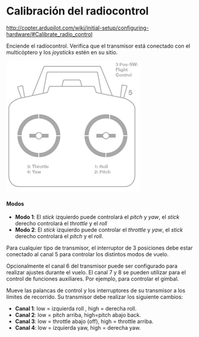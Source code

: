# Calibración del radiocontrol

http://copter.ardupilot.com/wiki/initial-setup/configuring-hardware/#Calibrate_radio_control

Enciende el radiocontrol. Verifica que el transmisor está conectado con el multicóptero y los *joysticks* estén en su sitio.

![radiocontroler](../img/calibration/radio_setup1.png)

#### Modos
- **Modo 1**: El *stick* izquierdo puede controlará el *pitch* y *yaw*, el *stick* derecho controlará el *throttle* y el *roll*
- **Modo 2**: El *stick* izquierdo puede controlar el *throttle* y *yaw*, el *stick* derecho controlará el *pitch* y el *roll*.

Para cualquier tipo de transmisor, el interruptor de 3 posiciones  debe estar conectado al canal 5 para controlar los distintos modos de vuelo.

Opcionalmente el canal 6 del transmisor puede ser configurado para realizar ajustes durante el vuelo. El canal 7 y 8 se pueden utilizar para el control de funciones auxiliares. Por ejemplo, para controlar el gimbal.

Mueve las palancas de control y los interruptores de su transmisor a los límites de recorrido. Su transmisor debe realizar los siguiente cambios:
- **Canal 1**: low = izquierda roll , high = derecha roll.
- **Canal 2**: low = pitch arriba, high=pitch abajo back.
- **Canal 3**: low = throttle abajo (off), high = throttle arriba.
- **Canal 4**: low = izquierda yaw, high = derecha yaw.
